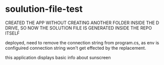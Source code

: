 # soulution-file-test
CREATED THE APP WITHOUT CREATING ANOTHER FOLDER INSIDE THE D DRIVE, SO NOW THE SOLUTION FILE IS GENERATED INSIDE THE REPO ITSELF

deployed, need to remove the connection string from program.cs, as env is configuired connection string won't get effected by the replacement.

this application displays basic info about sunscreen

